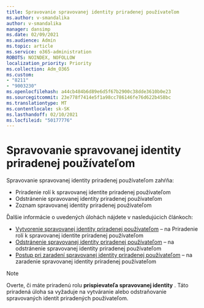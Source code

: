 ```yaml
---
title: Spravovanie spravovanej identity priradenej používateľom
ms.author: v-smandalika
author: v-smandalika
manager: dansimp
ms.date: 02/09/2021
ms.audience: Admin
ms.topic: article
ms.service: o365-administration
ROBOTS: NOINDEX, NOFOLLOW
localization_priority: Priority
ms.collection: Adm_O365
ms.custom:
- "8211"
- "9003230"
ms.openlocfilehash: a44cb484b6d89e6d5f67b2900c38dde3610b0e23
ms.sourcegitcommit: 23e778f7414e5f1a98cc786146fe76d622b458bc
ms.translationtype: MT
ms.contentlocale: sk-SK
ms.lasthandoff: 02/10/2021
ms.locfileid: "50177776"
---
```

# <a name="manage-a-user-assigned-managed-identity"></a>Spravovanie spravovanej identity priradenej používateľom

Spravovanie spravovanej identity priradenej používateľom zahŕňa:

- Priradenie rolí k spravovanej identite priradenej používateľom
- Odstránenie spravovanej identity priradenej používateľom
- Zoznam spravovanej identity priradenej používateľom

Ďalšie informácie o uvedených úlohách nájdete v nasledujúcich článkoch:

- [Vytvorenie spravovanej identity priradenej používateľom](https://docs.microsoft.com/azure/active-directory/managed-identities-azure-resources/how-to-manage-ua-identity-portal) – na Priradenie rolí k spravovanej identite priradenej používateľom
- [Odstránenie spravovanej identity priradenej používateľom](https://docs.microsoft.com/azure/active-directory/managed-identities-azure-resources/how-to-manage-ua-identity-portal) – na odstránenie spravovanej identity priradenej používateľom
- [Postup pri zaradení spravovanej identity priradenej používateľom](https://docs.microsoft.com/azure/active-directory/managed-identities-azure-resources/how-to-manage-ua-identity-portal) – na zaradenie spravovanej identity priradenej používateľom

> [!NOTE]
> Overte, či máte priradenú rolu **prispievateľa spravovanej identity** . Táto priradená úloha sa vyžaduje na vytváranie alebo odstraňovanie spravovaných identít priradených používateľom.
